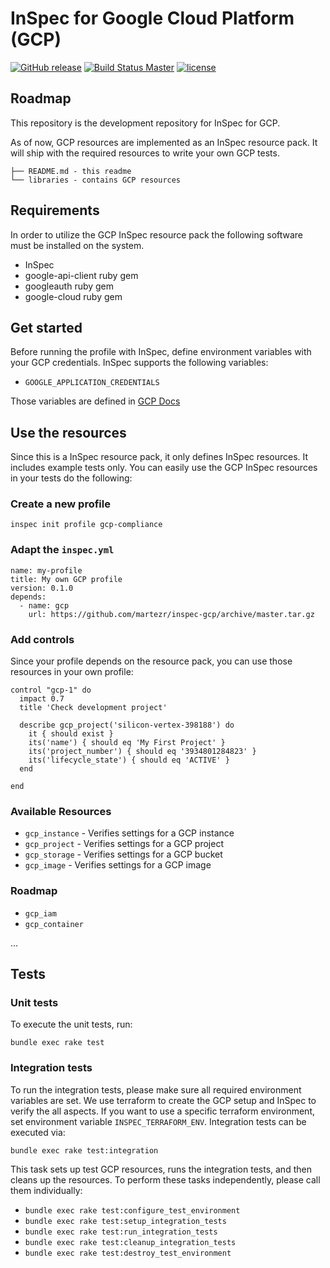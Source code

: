 # InSpec for Google Cloud Platform (GCP)
[![GitHub release](https://img.shields.io/github/release/martezr/inspec-gcp)](https://github.com/martezr/inspec-gcp/releases)
[![Build Status Master](https://travis-ci.org/martezr/inspec-gcp.svg?branch=master)](https://travis-ci.org/martezr/inspec-gcp)
[![license](https://img.shields.io/github/license/martezr/inspec-gcp.svg)](https://github.com/martezr/inspec-gcp/blob/master/LICENSE)

## Roadmap

This repository is the development repository for InSpec for GCP.

As of now, GCP resources are implemented as an InSpec resource pack. It will ship with the required resources to write your own GCP tests.

```
├── README.md - this readme
└── libraries - contains GCP resources
```


## Requirements

In order to utilize the GCP InSpec resource pack the following software must be installed on the system.

* InSpec
* google-api-client ruby gem
* googleauth ruby gem
* google-cloud ruby gem

## Get started

Before running the profile with InSpec, define environment variables with your GCP credentials.  InSpec supports the following variables:

- `GOOGLE_APPLICATION_CREDENTIALS`

Those variables are defined in [GCP Docs](https://cloud.google.com/docs/authentication/getting-started)

## Use the resources

Since this is a InSpec resource pack, it only defines InSpec resources. It includes example tests only. You can easily use the GCP InSpec resources in your tests do the following:

### Create a new profile

```
inspec init profile gcp-compliance
```

### Adapt the `inspec.yml`

```
name: my-profile
title: My own GCP profile
version: 0.1.0
depends:
  - name: gcp
    url: https://github.com/martezr/inspec-gcp/archive/master.tar.gz
```

### Add controls

Since your profile depends on the resource pack, you can use those resources in your own profile:

```
control "gcp-1" do
  impact 0.7
  title 'Check development project'

  describe gcp_project('silicon-vertex-398188') do
    it { should exist }
    its('name') { should eq 'My First Project' }
    its('project_number') { should eq '3934801284823' }
    its('lifecycle_state') { should eq 'ACTIVE' }
  end

end
```

### Available Resources

 * `gcp_instance` - Verifies settings for a GCP instance
 * `gcp_project` - Verifies settings for a GCP project
 * `gcp_storage` - Verifies settings for a GCP bucket
 * `gcp_image` - Verifies settings for a GCP image

### Roadmap

 * `gcp_iam`
 * `gcp_container`

 ...


## Tests

### Unit tests

To execute the unit tests, run:

```
bundle exec rake test
```

### Integration tests

To run the integration tests, please make sure all required environment variables are set. We use terraform to create the GCP setup and InSpec to verify the all aspects. If you want to use a specific terraform environment, set environment variable `INSPEC_TERRAFORM_ENV`. Integration tests can be executed via:

```
bundle exec rake test:integration
```

This task sets up test GCP resources, runs the integration tests, and then cleans up the resources.  To perform these tasks independently, please call them individually:

* `bundle exec rake test:configure_test_environment`
* `bundle exec rake test:setup_integration_tests`
* `bundle exec rake test:run_integration_tests`
* `bundle exec rake test:cleanup_integration_tests`
* `bundle exec rake test:destroy_test_environment`
